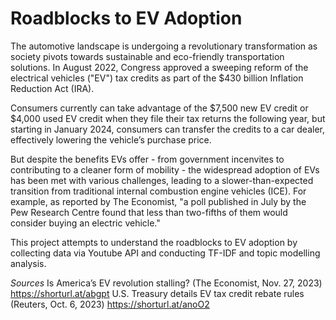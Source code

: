 # Roadblocks to EV Adoption
The automotive landscape is undergoing a revolutionary transformation as society pivots towards sustainable and eco-friendly transportation solutions. In August 2022, Congress approved a sweeping reform of the electrical vehicles ("EV") tax credits as part of the $430 billion Inflation Reduction Act (IRA). 

Consumers currently can take advantage of the $7,500 new EV credit or $4,000 used EV credit when they file their tax returns the following year, but starting in January 2024, consumers can transfer the credits to a car dealer, effectively lowering the vehicle’s purchase price. 

But despite the benefits EVs offer - from government incenvites to contributing to a cleaner form of mobility - the widespread adoption of EVs has been met with various challenges, leading to a slower-than-expected transition from traditional internal combustion engine vehicles (ICE). For example, as reported by The Economist, "a poll published in July by the Pew Research Centre found that less than two-fifths of them would consider buying an electric vehicle."

This project attempts to understand the roadblocks to EV adoption by collecting data via Youtube API and conducting TF-IDF and topic modelling analysis. 

*Sources*
Is America’s EV revolution stalling? (The Economist, Nov. 27, 2023) https://shorturl.at/abgpt
U.S. Treasury details EV tax credit rebate rules (Reuters, Oct. 6, 2023) https://shorturl.at/anoO2

